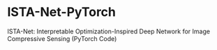 # ISTA-Net-PyTorch
ISTA-Net: Interpretable Optimization-Inspired Deep Network for Image Compressive Sensing (PyTorch Code)
